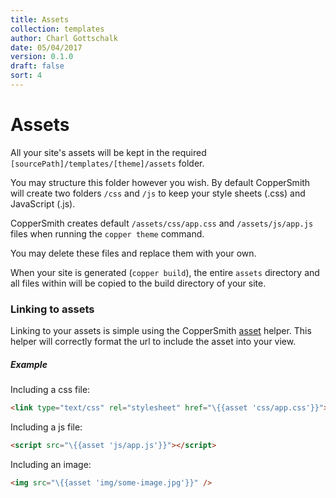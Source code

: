 ```yaml
---
title: Assets
collection: templates
author: Charl Gottschalk
date: 05/04/2017
version: 0.1.0
draft: false
sort: 4
---
```


# Assets

All your site's assets will be kept in the required `[sourcePath]/templates/[theme]/assets` folder. 

You may structure this folder however you wish. By default CopperSmith will create two folders `/css` and `/js` to keep your style sheets (.css) and JavaScript (.js). 

CopperSmith creates default `/assets/css/app.css` and `/assets/js/app.js` files when running the `copper theme` command.

You may delete these files and replace them with your own.

When your site is generated (`copper build`), the entire `assets` directory and all files within will be copied to the build directory of your site.

### Linking to assets

Linking to your assets is simple using the CopperSmith [asset](/coppersmith/docs/templates/helpers/#asset) helper. This helper will correctly format the url to include the asset into your view.

##### Example

Including a css file:

```html
<link type="text/css" rel="stylesheet" href="\{{asset 'css/app.css'}}">
```

Including a js file:

```html
<script src="\{{asset 'js/app.js'}}"></script>
```

Including an image:

```html
<img src="\{{asset 'img/some-image.jpg'}}" />
```